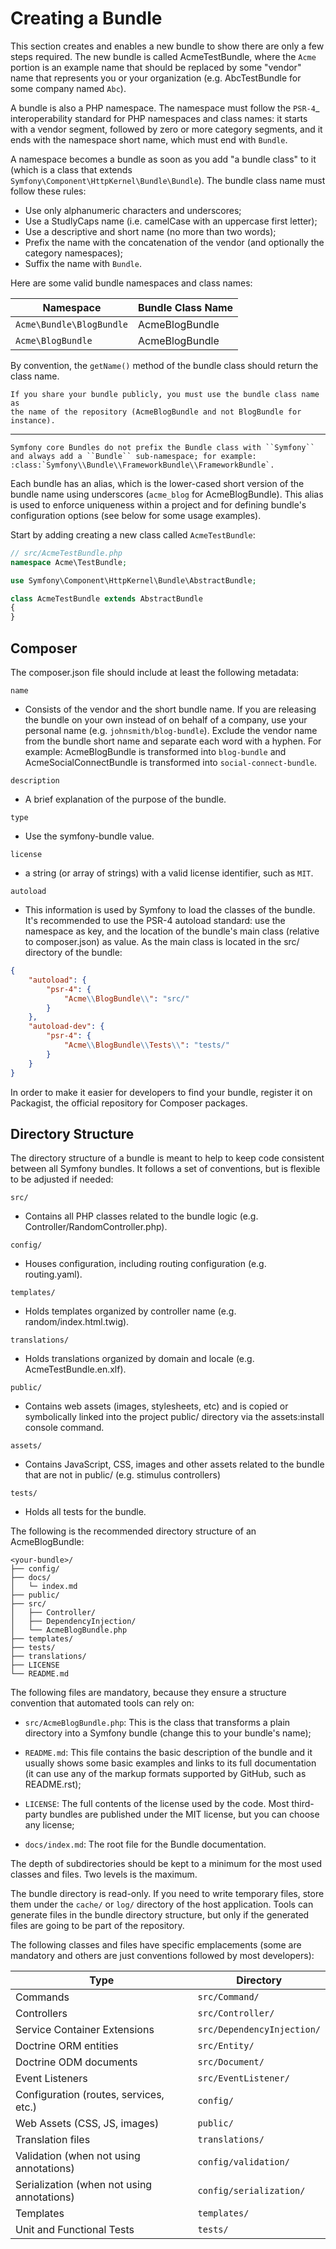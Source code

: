 # Creating a Bundle

This section creates and enables a new bundle to show there are only a few steps required.
The new bundle is called AcmeTestBundle, where the ``Acme`` portion is an example
name that should be replaced by some "vendor" name that represents you or your
organization (e.g. AbcTestBundle for some company named ``Abc``).

A bundle is also a PHP namespace. The namespace must follow the `PSR-4`_
interoperability standard for PHP namespaces and class names: it starts with a
vendor segment, followed by zero or more category segments, and it ends with the
namespace short name, which must end with ``Bundle``.

A namespace becomes a bundle as soon as you add "a bundle class" to it (which is
a class that extends `Symfony\Component\HttpKernel\Bundle\Bundle`).
The bundle class name must follow these rules:

* Use only alphanumeric characters and underscores;
* Use a StudlyCaps name (i.e. camelCase with an uppercase first letter);
* Use a descriptive and short name (no more than two words);
* Prefix the name with the concatenation of the vendor (and optionally the
  category namespaces);
* Suffix the name with ``Bundle``.

Here are some valid bundle namespaces and class names:


| Namespace | Bundle Class Name |
|--|--|
| ``Acme\Bundle\BlogBundle`` | AcmeBlogBundle |
| ``Acme\BlogBundle`` | AcmeBlogBundle |

By convention, the ``getName()`` method of the bundle class should return the
class name.

    If you share your bundle publicly, you must use the bundle class name as
    the name of the repository (AcmeBlogBundle and not BlogBundle for instance).
----
    Symfony core Bundles do not prefix the Bundle class with ``Symfony``
    and always add a ``Bundle`` sub-namespace; for example:
    :class:`Symfony\\Bundle\\FrameworkBundle\\FrameworkBundle`.

Each bundle has an alias, which is the lower-cased short version of the bundle
name using underscores (``acme_blog`` for AcmeBlogBundle). This alias
is used to enforce uniqueness within a project and for defining bundle's
configuration options (see below for some usage examples).

Start by adding creating a new class called ``AcmeTestBundle``:

``` php
// src/AcmeTestBundle.php
namespace Acme\TestBundle;

use Symfony\Component\HttpKernel\Bundle\AbstractBundle;

class AcmeTestBundle extends AbstractBundle
{
}
```

## Composer

The composer.json file should include at least the following metadata:

``name``  
- Consists of the vendor and the short bundle name. If you are releasing the bundle on your own instead of on behalf of a company, use your personal name (e.g. `johnsmith/blog-bundle`). Exclude the vendor name from the bundle short name and separate each word with a hyphen. For example: AcmeBlogBundle is transformed into `blog-bundle` and AcmeSocialConnectBundle is transformed into `social-connect-bundle`.  

``description``  
- A brief explanation of the purpose of the bundle.  

``type``  
- Use the symfony-bundle value.  

``license``  
- a string (or array of strings) with a valid license identifier, such as `MIT`.  

``autoload``  
- This information is used by Symfony to load the classes of the bundle. It's recommended to use the PSR-4 autoload standard: use the namespace as key, and the location of the bundle's main class (relative to composer.json) as value. As the main class is located in the src/ directory of the bundle:  


``` json
{
    "autoload": {
        "psr-4": {
            "Acme\\BlogBundle\\": "src/"
        }
    },
    "autoload-dev": {
        "psr-4": {
            "Acme\\BlogBundle\\Tests\\": "tests/"
        }
    }
}
```

In order to make it easier for developers to find your bundle, register it on Packagist, the official repository for Composer packages.

## Directory Structure
The directory structure of a bundle is meant to help to keep code consistent between all Symfony bundles. It follows a set of conventions, but is flexible to be adjusted if needed:

`src/`
- Contains all PHP classes related to the bundle logic (e.g. Controller/RandomController.php).

`config/`
- Houses configuration, including routing configuration (e.g. routing.yaml).

`templates/`
- Holds templates organized by controller name (e.g. random/index.html.twig).

`translations/`
- Holds translations organized by domain and locale (e.g. AcmeTestBundle.en.xlf).

`public/`
- Contains web assets (images, stylesheets, etc) and is copied or symbolically linked into the project public/ directory via the assets:install console command.

`assets/`
- Contains JavaScript, CSS, images and other assets related to the bundle that are not in public/ (e.g. stimulus controllers)

`tests/`
- Holds all tests for the bundle.

The following is the recommended directory structure of an AcmeBlogBundle:
```
<your-bundle>/
├── config/
├── docs/
│   └─ index.md
├── public/
├── src/
│   ├── Controller/
│   ├── DependencyInjection/
│   └── AcmeBlogBundle.php
├── templates/
├── tests/
├── translations/
├── LICENSE
└── README.md
```

The following files are mandatory, because they ensure a structure convention that automated tools can rely on:

- `src/AcmeBlogBundle.php`: This is the class that transforms a plain directory into a Symfony bundle (change this to your bundle's name);

- `README.md`: This file contains the basic description of the bundle and it usually shows some basic examples and links to its full documentation (it can use any of the markup formats supported by GitHub, such as README.rst);

- `LICENSE`: The full contents of the license used by the code. Most third-party bundles are published under the MIT license, but you can choose any license;

- `docs/index.md`: The root file for the Bundle documentation.

The depth of subdirectories should be kept to a minimum for the most used classes and files. Two levels is the maximum.

The bundle directory is read-only. If you need to write temporary files, store them under the `cache/` or `log/` directory of the host application. Tools can generate files in the bundle directory structure, but only if the generated files are going to be part of the repository.

The following classes and files have specific emplacements (some are mandatory and others are just conventions followed by most developers):

| Type | Directory |
|--|--|
| Commands | `src/Command/` |
| Controllers | `src/Controller/` |
| Service Container Extensions | `src/DependencyInjection/` |
| Doctrine ORM entities | `src/Entity/` |
| Doctrine ODM documents | `src/Document/` |
| Event Listeners | `src/EventListener/` |
| Configuration (routes, services, etc.) | `config/` |
| Web Assets (CSS, JS, images) | `public/` |
| Translation files | `translations/` |
| Validation (when not using annotations) | `config/validation/` |
| Serialization (when not using annotations) | `config/serialization/` |
| Templates | `templates/` |
| Unit and Functional Tests | `tests/` |